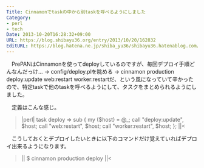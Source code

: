 ```yaml
---
Title: Cinnamonでtaskの中から別taskを呼べるようにしました
Category:
- perl
- tech
Date: 2013-10-20T16:28:32+09:00
URL: https://blog.shibayu36.org/entry/2013/10/20/162832
EditURL: https://blog.hatena.ne.jp/shiba_yu36/shibayu36.hatenablog.com/atom/entry/12921228815711144442
---
```


　PrePANはCinnamonを使ってdeployしているのですが、毎回デプロイ手順どんなんだっけ... -> config/deploy.plを眺める -> cinnamon production deploy:update web:restart worker:restartだ、という風になっていて辛かったので、特定taskで他のtaskを呼べるようにして、タスクをまとめられるようにしました。

　定義はこんな感じ。
>|perl|
task deploy => sub {
    my ($host) = @_;
    call "deploy:update", $host;
    call "web:restart", $host;
    call "worker:restart", $host;
};
||<

　こうしておくとデプロイしたいときに以下のコマンドだけ覚えていればデプロイ出来るようになります。
>||
$ cinnamon production deploy
||<
